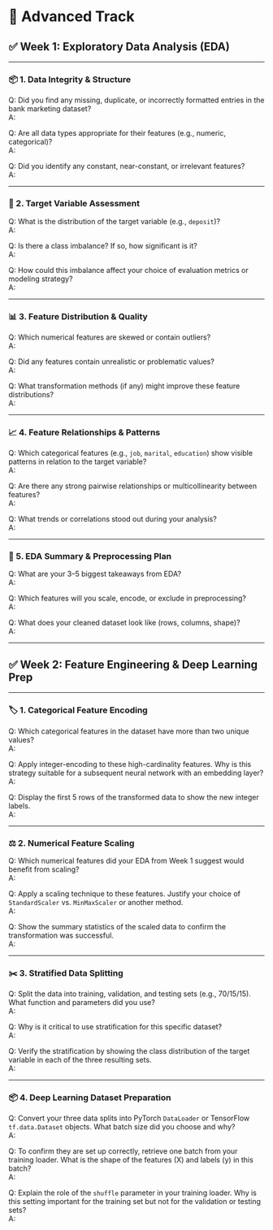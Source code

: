 # 🔴 Advanced Track

## ✅ Week 1: Exploratory Data Analysis (EDA)

---

### 📦 1. Data Integrity & Structure

Q: Did you find any missing, duplicate, or incorrectly formatted entries in the bank marketing dataset?  
A:  

Q: Are all data types appropriate for their features (e.g., numeric, categorical)?  
A:  

Q: Did you identify any constant, near-constant, or irrelevant features?  
A:  

---

### 🎯 2. Target Variable Assessment

Q: What is the distribution of the target variable (e.g., `deposit`)?  
A:  

Q: Is there a class imbalance? If so, how significant is it?  
A:  

Q: How could this imbalance affect your choice of evaluation metrics or modeling strategy?  
A:  

---

### 📊 3. Feature Distribution & Quality

Q: Which numerical features are skewed or contain outliers?  
A:  

Q: Did any features contain unrealistic or problematic values?  
A:  

Q: What transformation methods (if any) might improve these feature distributions?  
A:  

---

### 📈 4. Feature Relationships & Patterns

Q: Which categorical features (e.g., `job`, `marital`, `education`) show visible patterns in relation to the target variable?  
A:  

Q: Are there any strong pairwise relationships or multicollinearity between features?  
A:  

Q: What trends or correlations stood out during your analysis?  
A:  

---

### 🧰 5. EDA Summary & Preprocessing Plan

Q: What are your 3–5 biggest takeaways from EDA?  
A:  

Q: Which features will you scale, encode, or exclude in preprocessing?  
A:  

Q: What does your cleaned dataset look like (rows, columns, shape)?  
A:  

---

## ✅ Week 2: Feature Engineering & Deep Learning Prep

---

### 🏷️ 1. Categorical Feature Encoding

Q: Which categorical features in the dataset have more than two unique values?  
A:  

Q: Apply integer-encoding to these high-cardinality features. Why is this strategy suitable for a subsequent neural network with an embedding layer?  
A:  

Q: Display the first 5 rows of the transformed data to show the new integer labels.  
A:  

---

### ⚖️ 2. Numerical Feature Scaling

Q: Which numerical features did your EDA from Week 1 suggest would benefit from scaling?  
A:  

Q: Apply a scaling technique to these features. Justify your choice of `StandardScaler` vs. `MinMaxScaler` or another method.  
A:  

Q: Show the summary statistics of the scaled data to confirm the transformation was successful.  
A:  

---

### ✂️ 3. Stratified Data Splitting

Q: Split the data into training, validation, and testing sets (e.g., 70/15/15). What function and parameters did you use?  
A:  

Q: Why is it critical to use stratification for this specific dataset?  
A:  

Q: Verify the stratification by showing the class distribution of the target variable in each of the three resulting sets.  
A:  

---

### 📦 4. Deep Learning Dataset Preparation

Q: Convert your three data splits into PyTorch `DataLoader` or TensorFlow `tf.data.Dataset` objects. What batch size did you choose and why?  
A:  

Q: To confirm they are set up correctly, retrieve one batch from your training loader. What is the shape of the features (X) and labels (y) in this batch?  
A:  

Q: Explain the role of the `shuffle` parameter in your training loader. Why is this setting important for the training set but not for the validation or testing sets?  
A:  
